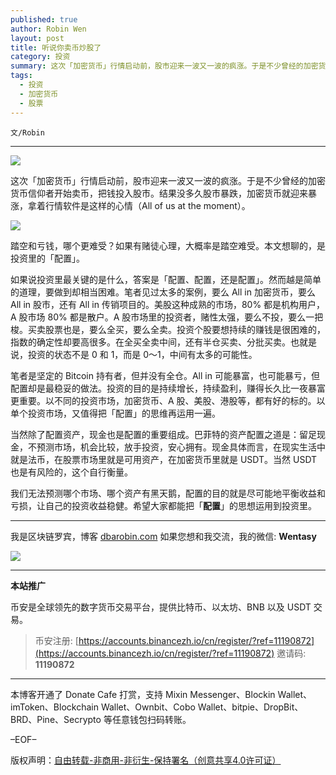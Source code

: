 ```yaml
---
published: true
author: Robin Wen
layout: post
title: 听说你卖币炒股了
category: 投资
summary: 这次「加密货币」行情启动前，股市迎来一波又一波的疯涨。于是不少曾经的加密货币信仰者开始卖币，把钱投入股市。结果没多久股市暴跌，加密货币就迎来暴涨，拿着行情软件是这样的心情（All of us at the moment）。当然除了配置资产，现金也是配置的重要组成。巴菲特的资产配置之道是：留足现金，不预测市场，机会比较，放手投资，安心拥有。现金具体而言，在现实生活中就是法币，在股票市场里就是可用资产，在加密货币里就是 USDT。当然 USDT 也是有风险的，这个自行衡量。我们无法预测哪个市场、哪个资产有黑天鹅，配置的目的就是尽可能地平衡收益和亏损，让自己的投资收益稳健。希望大家都能把「配置】的思想运用到投资里。
tags:
  - 投资
  - 加密货币
  - 股票
---
```


`文/Robin`

***

![](https://cdn.dbarobin.com/31tgwyu.png)

这次「加密货币」行情启动前，股市迎来一波又一波的疯涨。于是不少曾经的加密货币信仰者开始卖币，把钱投入股市。结果没多久股市暴跌，加密货币就迎来暴涨，拿着行情软件是这样的心情（All of us at the moment）。

![](https://cdn.dbarobin.com/olcpxyz.jpg)

踏空和亏钱，哪个更难受？如果有赌徒心理，大概率是踏空难受。本文想聊的，是投资里的「配置」。

如果说投资里最关键的是什么，答案是「配置、配置，还是配置」。然而越是简单的道理，要做到却相当困难。笔者见过太多的案例，要么 All in 加密货币，要么 All in 股市，还有 All in 传销项目的。美股这种成熟的市场，80% 都是机构用户，A 股市场 80% 都是散户。A 股市场里的投资者，赌性太强，要么不投，要么一把梭。买卖股票也是，要么全买，要么全卖。投资个股要想持续的赚钱是很困难的，指数的确定性却要高很多。在全买全卖中间，还有半仓买卖、分批买卖。也就是说，投资的状态不是 0 和 1，而是 0～1，中间有太多的可能性。

笔者是坚定的 Bitcoin 持有者，但并没有全仓。All in 可能暴富，也可能暴亏，但配置却是最稳妥的做法。投资的目的是持续增长，持续盈利，赚得长久比一夜暴富更重要。以不同的投资市场，加密货币、A 股、美股、港股等，都有好的标的。以单个投资市场，又值得把「配置」的思维再运用一遍。

当然除了配置资产，现金也是配置的重要组成。巴菲特的资产配置之道是：留足现金，不预测市场，机会比较，放手投资，安心拥有。现金具体而言，在现实生活中就是法币，在股票市场里就是可用资产，在加密货币里就是 USDT。当然 USDT 也是有风险的，这个自行衡量。

我们无法预测哪个市场、哪个资产有黑天鹅，配置的目的就是尽可能地平衡收益和亏损，让自己的投资收益稳健。希望大家都能把「**配置**」的思想运用到投资里。

***

我是区块链罗宾，博客 [dbarobin.com](https://dbarobin.com/)
如果您想和我交流，我的微信: **Wentasy**

![](https://cdn.dbarobin.com/v4yywe2.png)

***

**本站推广**

币安是全球领先的数字货币交易平台，提供比特币、以太坊、BNB 以及 USDT 交易。

> 币安注册: [https://accounts.binancezh.io/cn/register/?ref=11190872](https://accounts.binancezh.io/cn/register/?ref=11190872)
> 邀请码: **11190872**

***

本博客开通了 Donate Cafe 打赏，支持 Mixin Messenger、Blockin Wallet、imToken、Blockchain Wallet、Ownbit、Cobo Wallet、bitpie、DropBit、BRD、Pine、Secrypto 等任意钱包扫码转账。

<center>
    <div class="--donate-button"
         data-button-id="f8b9df0d-af9a-460d-8258-d3f435445075"
    ></div>
</center>

–EOF–

版权声明：[自由转载-非商用-非衍生-保持署名（创意共享4.0许可证）](http://creativecommons.org/licenses/by-nc-nd/4.0/deed.zh)